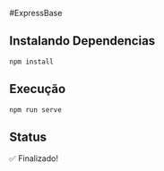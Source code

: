 #ExpressBase

## Instalando Dependencias
```
npm install
```

## Execução 
```
npm run serve
```
## Status 
:white_check_mark: Finalizado!